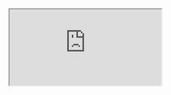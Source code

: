 <iframe src="https://docs.google.com/spreadsheets/d/e/2PACX-1vSxZfwnagaSdDaJnc43sktfb9-MZ7zugUHtEoOCZxHxO9oVV9C3BD-e9JFHgbZbumzmqF2l8Q9qy8xg/pubhtml?widget=true&amp;headers=false"></iframe>
